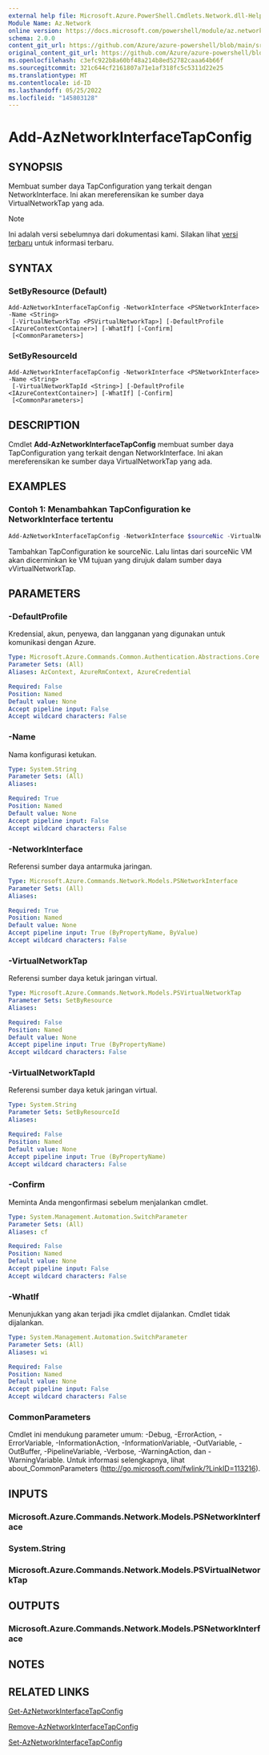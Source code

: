 ```yaml
---
external help file: Microsoft.Azure.PowerShell.Cmdlets.Network.dll-Help.xml
Module Name: Az.Network
online version: https://docs.microsoft.com/powershell/module/az.network/add-aznetworkinterfacetapconfig
schema: 2.0.0
content_git_url: https://github.com/Azure/azure-powershell/blob/main/src/Network/Network/help/Add-AzNetworkInterfaceTapConfig.md
original_content_git_url: https://github.com/Azure/azure-powershell/blob/main/src/Network/Network/help/Add-AzNetworkInterfaceTapConfig.md
ms.openlocfilehash: c3efc922b8a60bf48a214b8ed52782caaa64b66f
ms.sourcegitcommit: 321c644cf2161807a71e1af318fc5c5311d22e25
ms.translationtype: MT
ms.contentlocale: id-ID
ms.lasthandoff: 05/25/2022
ms.locfileid: "145803128"
---
```

# Add-AzNetworkInterfaceTapConfig

## SYNOPSIS
Membuat sumber daya TapConfiguration yang terkait dengan NetworkInterface. Ini akan mereferensikan ke sumber daya VirtualNetworkTap yang ada.

> [!NOTE]
>Ini adalah versi sebelumnya dari dokumentasi kami. Silakan lihat [versi terbaru](/powershell/module/az.network/add-aznetworkinterfacetapconfig) untuk informasi terbaru.

## SYNTAX

### SetByResource (Default)
```
Add-AzNetworkInterfaceTapConfig -NetworkInterface <PSNetworkInterface> -Name <String>
 [-VirtualNetworkTap <PSVirtualNetworkTap>] [-DefaultProfile <IAzureContextContainer>] [-WhatIf] [-Confirm]
 [<CommonParameters>]
```

### SetByResourceId
```
Add-AzNetworkInterfaceTapConfig -NetworkInterface <PSNetworkInterface> -Name <String>
 [-VirtualNetworkTapId <String>] [-DefaultProfile <IAzureContextContainer>] [-WhatIf] [-Confirm]
 [<CommonParameters>]
```

## DESCRIPTION
Cmdlet **Add-AzNetworkInterfaceTapConfig** membuat sumber daya TapConfiguration yang terkait dengan NetworkInterface. Ini akan mereferensikan ke sumber daya VirtualNetworkTap yang ada.

## EXAMPLES

### Contoh 1: Menambahkan TapConfiguration ke NetworkInterface tertentu
```powershell
Add-AzNetworkInterfaceTapConfig -NetworkInterface $sourceNic -VirtualNetworkTap $vVirtualNetworkTap -Name 'myTapConfig'
```

Tambahkan TapConfiguration ke sourceNic. Lalu lintas dari sourceNic VM akan dicerminkan ke VM tujuan yang dirujuk dalam sumber daya vVirtualNetworkTap.

## PARAMETERS

### -DefaultProfile
Kredensial, akun, penyewa, dan langganan yang digunakan untuk komunikasi dengan Azure.

```yaml
Type: Microsoft.Azure.Commands.Common.Authentication.Abstractions.Core.IAzureContextContainer
Parameter Sets: (All)
Aliases: AzContext, AzureRmContext, AzureCredential

Required: False
Position: Named
Default value: None
Accept pipeline input: False
Accept wildcard characters: False
```

### -Name
Nama konfigurasi ketukan.

```yaml
Type: System.String
Parameter Sets: (All)
Aliases:

Required: True
Position: Named
Default value: None
Accept pipeline input: False
Accept wildcard characters: False
```

### -NetworkInterface
Referensi sumber daya antarmuka jaringan.

```yaml
Type: Microsoft.Azure.Commands.Network.Models.PSNetworkInterface
Parameter Sets: (All)
Aliases:

Required: True
Position: Named
Default value: None
Accept pipeline input: True (ByPropertyName, ByValue)
Accept wildcard characters: False
```

### -VirtualNetworkTap
Referensi sumber daya ketuk jaringan virtual.

```yaml
Type: Microsoft.Azure.Commands.Network.Models.PSVirtualNetworkTap
Parameter Sets: SetByResource
Aliases:

Required: False
Position: Named
Default value: None
Accept pipeline input: True (ByPropertyName)
Accept wildcard characters: False
```

### -VirtualNetworkTapId
Referensi sumber daya ketuk jaringan virtual.

```yaml
Type: System.String
Parameter Sets: SetByResourceId
Aliases:

Required: False
Position: Named
Default value: None
Accept pipeline input: True (ByPropertyName)
Accept wildcard characters: False
```

### -Confirm
Meminta Anda mengonfirmasi sebelum menjalankan cmdlet.

```yaml
Type: System.Management.Automation.SwitchParameter
Parameter Sets: (All)
Aliases: cf

Required: False
Position: Named
Default value: None
Accept pipeline input: False
Accept wildcard characters: False
```

### -WhatIf
Menunjukkan yang akan terjadi jika cmdlet dijalankan.
Cmdlet tidak dijalankan.

```yaml
Type: System.Management.Automation.SwitchParameter
Parameter Sets: (All)
Aliases: wi

Required: False
Position: Named
Default value: None
Accept pipeline input: False
Accept wildcard characters: False
```

### CommonParameters
Cmdlet ini mendukung parameter umum: -Debug, -ErrorAction, -ErrorVariable, -InformationAction, -InformationVariable, -OutVariable, -OutBuffer, -PipelineVariable, -Verbose, -WarningAction, dan -WarningVariable. Untuk informasi selengkapnya, lihat about_CommonParameters (http://go.microsoft.com/fwlink/?LinkID=113216).

## INPUTS

### Microsoft.Azure.Commands.Network.Models.PSNetworkInterface

### System.String

### Microsoft.Azure.Commands.Network.Models.PSVirtualNetworkTap

## OUTPUTS

### Microsoft.Azure.Commands.Network.Models.PSNetworkInterface

## NOTES

## RELATED LINKS

[Get-AzNetworkInterfaceTapConfig](./Get-AzNetworkInterfaceTapConfig.md)

[Remove-AzNetworkInterfaceTapConfig](./Remove-AzNetworkInterfaceTapConfig.md)

[Set-AzNetworkInterfaceTapConfig](./Set-AzNetworkInterfaceTapConfig.md)
